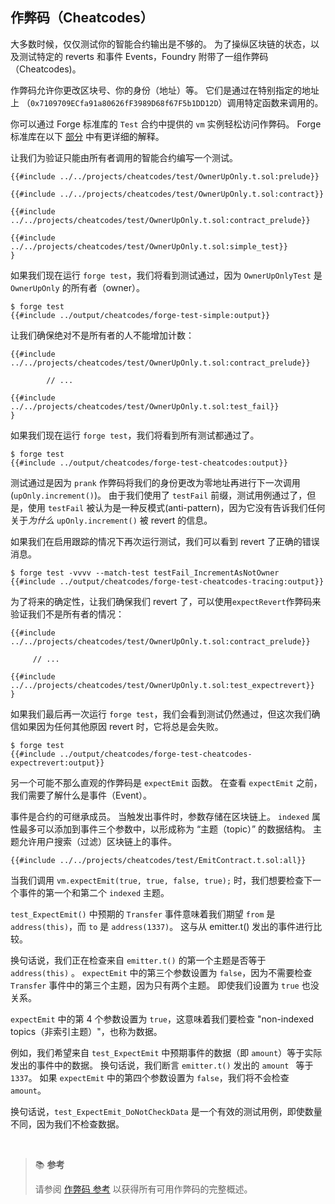 ## 作弊码（Cheatcodes）

大多数时候，仅仅测试你的智能合约输出是不够的。 为了操纵区块链的状态，以及测试特定的 reverts 和事件 Events，Foundry 附带了一组作弊码（Cheatcodes)。

作弊码允许你更改区块号、你的身份（地址）等。 它们是通过在特别指定的地址上 （`0x7109709ECfa91a80626fF3989D68f67F5b1DD12D`）调用特定函数来调用的。

你可以通过 Forge 标准库的 `Test` 合约中提供的 `vm` 实例轻松访问作弊码。 Forge 标准库在以下 [部分](./forge-std.md) 中有更详细的解释。

让我们为验证只能由所有者调用的智能合约编写一个测试。

```solidity
{{#include ../../projects/cheatcodes/test/OwnerUpOnly.t.sol:prelude}}

{{#include ../../projects/cheatcodes/test/OwnerUpOnly.t.sol:contract}}

{{#include ../../projects/cheatcodes/test/OwnerUpOnly.t.sol:contract_prelude}}

{{#include ../../projects/cheatcodes/test/OwnerUpOnly.t.sol:simple_test}}
}
```

如果我们现在运行 `forge test`，我们将看到测试通过，因为 `OwnerUpOnlyTest` 是 `OwnerUpOnly` 的所有者（owner）。

```ignore
$ forge test
{{#include ../output/cheatcodes/forge-test-simple:output}}
```

让我们确保绝对不是所有者的人不能增加计数：

```solidity
{{#include ../../projects/cheatcodes/test/OwnerUpOnly.t.sol:contract_prelude}}

        // ...

{{#include ../../projects/cheatcodes/test/OwnerUpOnly.t.sol:test_fail}}
}
```

如果我们现在运行 `forge test`，我们将看到所有测试都通过了。

```ignore
$ forge test
{{#include ../output/cheatcodes/forge-test-cheatcodes:output}}
```

测试通过是因为 `prank` 作弊码将我们的身份更改为零地址再进行下一次调用 (`upOnly.increment()`)。 由于我们使用了 `testFail` 前缀，测试用例通过了，但是，使用 `testFail` 被认为是一种反模式(anti-pattern)，因为它没有告诉我们任何关于*为什么* `upOnly.increment()` 被 revert 的信息。

如果我们在启用跟踪的情况下再次运行测试，我们可以看到 revert 了正确的错误消息。

```ignore
$ forge test -vvvv --match-test testFail_IncrementAsNotOwner
{{#include ../output/cheatcodes/forge-test-cheatcodes-tracing:output}}
```

为了将来的确定性，让我们确保我们 revert 了，可以使用`expectRevert`作弊码来验证我们不是所有者的情况：

```solidity
{{#include ../../projects/cheatcodes/test/OwnerUpOnly.t.sol:contract_prelude}}

     // ...

{{#include ../../projects/cheatcodes/test/OwnerUpOnly.t.sol:test_expectrevert}}
}
```

如果我们最后再一次运行 `forge test`，我们会看到测试仍然通过，但这次我们确信如果因为任何其他原因 revert 时，它将总是会失败。

```ignore
$ forge test
{{#include ../output/cheatcodes/forge-test-cheatcodes-expectrevert:output}}
```

另一个可能不那么直观的作弊码是 `expectEmit` 函数。 在查看 `expectEmit` 之前，我们需要了解什么是事件（Event）。

事件是合约的可继承成员。 当触发出事件时，参数存储在区块链上。 `indexed` 属性最多可以添加到事件三个参数中，以形成称为 “主题（topic）” 的数据结构。 主题允许用户搜索（过滤）区块链上的事件。

```solidity
{{#include ../../projects/cheatcodes/test/EmitContract.t.sol:all}}
```

当我们调用 `vm.expectEmit(true, true, false, true);` 时，我们想要检查下一个事件的第一个和第二个 `indexed` 主题。

`test_ExpectEmit()` 中预期的 `Transfer` 事件意味着我们期望 `from` 是 `address(this)`，而 `to` 是 `address(1337)`。 这与从 emitter.t() 发出的事件进行比较。

换句话说，我们正在检查来自 `emitter.t()` 的第一个主题是否等于 `address(this)` 。 `expectEmit` 中的第三个参数设置为 `false`，因为不需要检查 `Transfer` 事件中的第三个主题，因为只有两个主题。 即使我们设置为 `true` 也没关系。

`expectEmit` 中的第 4 个参数设置为 `true`，这意味着我们要检查 "non-indexed topics（非索引主题）"，也称为数据。

例如，我们希望来自 `test_ExpectEmit` 中预期事件的数据（即 `amount`）等于实际发出的事件中的数据。 换句话说，我们断言 `emitter.t()` 发出的 `amount ` 等于 `1337`。 如果 `expectEmit` 中的第四个参数设置为 `false`，我们将不会检查 `amount`。

换句话说，`test_ExpectEmit_DoNotCheckData` 是一个有效的测试用例，即使数量不同，因为我们不检查数据。

<br>

> 📚 **参考**
>
> 请参阅 [作弊码 参考](../cheatcodes/) 以获得所有可用作弊码的完整概述。